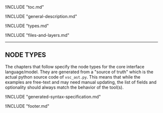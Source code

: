 <!-- Heading and TOC -->
!INCLUDE "toc.md"

<!-- Features and introduction -->
!INCLUDE "general-description.md"

<!-- Types, constraints/ranges, type resolution in namespaces. -->
!INCLUDE "types.md"

<!-- Layers concept, VSC File Syntax, semantics and structure -->
!INCLUDE "files-and-layers.md"

<!-- Syntax specification (generated from source) -->

----

## NODE TYPES

The chapters that follow specify the node types for the core interface language/model.  They are generated from a "source of truth" which is the actual python source code of `vsc_ast.py`.  This means that while the examples are free-text and may need manual updating, the list of fields and optionality should always match the behavior of the tool(s).

!INCLUDE "generated-syntax-specification.md"

<!-- End of document -->
!INCLUDE "footer.md"
